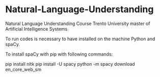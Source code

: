 # Natural-Language-Understanding
Natural Language Understanding Course Trento University master of Artificial Intelligence Systems

To run codes is necessary to have installed on the machine Python and spaCy.

To install spaCy with pip with following commands:

pip install nltk
pip install -U spacy
python -m spacy download en_core_web_sm


